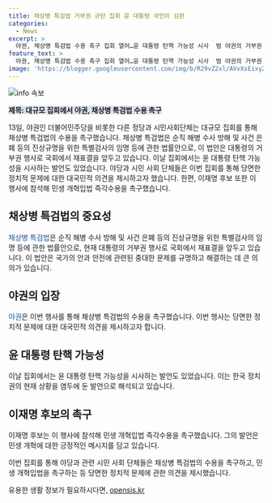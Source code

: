 ```yaml
---
title: 채상병 특검법 거부권 규탄 집회 윤 대통령 국민이 심판
categories:
  - News
excerpt: >
  야권, 채상병 특검법 수용 촉구 집회 열어…윤 대통령 탄핵 가능성 시사  범 야권의 거부권 거부 범국민대회가 서울 광화문에서 열렸다. 대통령의 거부권 행사에 대한 비판과 심판을 촉구하는 등 채상병 사건의 수사를 요구했다. 또한 윤 대통령의 정권을 비판하고 대한민국 전반에 걸친 퇴행을 비난하는 목소리도 높였다. 민주당 대표 대행인은 국민의 명령을 이행하지 않는 대통령은 대통령 자격이 없다며 강력한 발언을 했다. 집회에는 경찰 추산 3000명의 참가자와 이재명 후보 등도 참석했다.
feature_text: >
  야권, 채상병 특검법 수용 촉구 집회 열어…윤 대통령 탄핵 가능성 시사  범 야권의 거부권 거부 범국민대회가 서울 광화문에서 열렸다. 대통령의 거부권 행사에 대한 비판과 심판을 촉구하는 등 채상병 사건의 수사를 요구했다. 또한 윤 대통령의 정권을 비판하고 대한민국 전반에 걸친 퇴행을 비난하는 목소리도 높였다. 민주당 대표 대행인은 국민의 명령을 이행하지 않는 대통령은 대통령 자격이 없다며 강력한 발언을 했다. 집회에는 경찰 추산 3000명의 참가자와 이재명 후보 등도 참석했다.
image: 'https://blogger.googleusercontent.com/img/b/R29vZ2xl/AVvXsEixyZcFfHzMRdzZMjFBmAUKJYCLCGyLL1o632UiGVXcaFdKo_bkvkuCioo0uUKlGfBVcT3P84aROyZIXSBEx3Aw5nCQ3pTgDom1WDC4m8eifvWiAmWEEVb4x6G_l8C0QH225ldMjyaFvpxGEBGNO37VmDTDMHGhJPq73UglMfDca1-0aw/s1600/blogspot.png'
---
```


<p><img src="https://blogger.googleusercontent.com/img/b/R29vZ2xl/AVvXsEixyZcFfHzMRdzZMjFBmAUKJYCLCGyLL1o632UiGVXcaFdKo_bkvkuCioo0uUKlGfBVcT3P84aROyZIXSBEx3Aw5nCQ3pTgDom1WDC4m8eifvWiAmWEEVb4x6G_l8C0QH225ldMjyaFvpxGEBGNO37VmDTDMHGhJPq73UglMfDca1-0aw/s1600/blogspot.png" alt="info 속보" /></p>

<p><b><span style="background-color: #21538527;">제목: 대규모 집회에서 야권, 채상병 특검법 수용 촉구</span></b></p>

<p>13일, 야권인 더불어민주당을 비롯한 다른 정당과 시민사회단체는 대규모 집회를 통해 채상병 특검법의 수용을 촉구했습니다. 채상병 특검법은 순직 해병 수사 방해 및 사건 은폐 등의 진상규명을 위한 특별검사의 임명 등에 관한 법률안으로, 이 법안은 대통령의 거부권 행사로 국회에서 재표결을 앞두고 있습니다. 이날 집회에서는 윤 대통령 탄핵 가능성을 시사하는 발언도 있었습니다. 야당과 시민 사회 단체들은 이번 집회를 통해 당면한 정치적 문제에 대한 대국민적 의견을 제시하고자 했습니다. 한편, 이재명 후보 또한 이 행사에 참석해 민생 개혁입법 즉각수용을 촉구했습니다. </p>

<h2 data-ke-size="size26">채상병 특검법의 중요성</h2>

<p><span style="color: #1a5490;">채상병 특검법</span>은 순직 해병 수사 방해 및 사건 은폐 등의 진상규명을 위한 특별검사의 임명 등에 관한 법률안으로, 현재 대통령의 거부권 행사로 국회에서 재표결을 앞두고 있습니다. 이 법안은 국가의 안과 안전에 관련된 중대한 문제를 규명하고 해결하는 데 큰 의의가 있습니다. </p>

<h2 data-ke-size="size26">야권의 입장</h2>

<p><span style="color: #1a5490;">야권</span>은 이번 행사를 통해 채상병 특검법의 수용을 촉구했습니다. 이번 행사는 당면한 정치적 문제에 대한 대국민적 의견을 제시하고자 합니다. </p>

<h2 data-ke-size="size26">윤 대통령 탄핵 가능성</h2>

<p>이날 집회에서는 윤 대통령 탄핵 가능성을 시사하는 발언도 있었습니다. 이는 한국 정치권의 현재 상황을 염두에 둔 발언으로 해석되고 있습니다.</p>

<h2 data-ke-size="size26">이재명 후보의 촉구</h2>

<p>이재명 후보는 이 행사에 참석해 민생 개혁입법 즉각수용을 촉구했습니다. 그의 발언은 민생 개혁에 대한 긍정적인 메시지를 담고 있습니다.</p>

<p>이번 집회를 통해 야당과 관련 시민 사회 단체들은 채상병 특검법의 수용을 촉구하고, 민생 개혁입법을 촉구하는 등 당면한 정치적 문제에 관한 의견을 제시했습니다.</p>
유용한 생활 정보가 필요하시다면, <a href="https://opensis.kr" rel="dofollow">opensis.kr</a>


